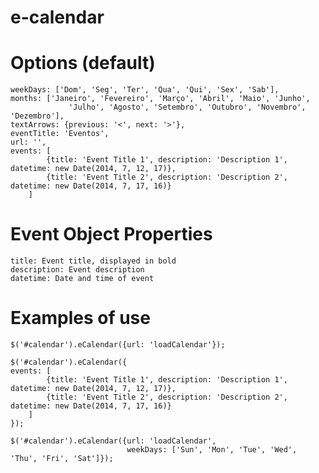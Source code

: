 e-calendar
==========

Options (default)
==========
	weekDays: ['Dom', 'Seg', 'Ter', 'Qua', 'Qui', 'Sex', 'Sab'],
	months: ['Janeiro', 'Fevereiro', 'Março', 'Abril', 'Maio', 'Junho',
                 'Julho', 'Agosto', 'Setembro', 'Outubro', 'Novembro', 'Dezembro'],
	textArrows: {previous: '<', next: '>'},
	eventTitle: 'Eventos',
	url: '',
	events: [
            {title: 'Event Title 1', description: 'Description 1', datetime: new Date(2014, 7, 12, 17)},
            {title: 'Event Title 2', description: 'Description 2', datetime: new Date(2014, 7, 17, 16)}
        ]

Event Object Properties
==========
	title: Event title, displayed in bold
	description: Event description
	datetime: Date and time of event

Examples of use
==========
	$('#calendar').eCalendar({url: 'loadCalendar'});

	$('#calendar').eCalendar({
 	events: [
			{title: 'Event Title 1', description: 'Description 1', datetime: new Date(2014, 7, 12, 17)},
			{title: 'Event Title 2', description: 'Description 2', datetime: new Date(2014, 7, 17, 16)}
		]
	});

	$('#calendar').eCalendar({url: 'loadCalendar',
	                          weekDays: ['Sun', 'Mon', 'Tue', 'Wed', 'Thu', 'Fri', 'Sat']});
